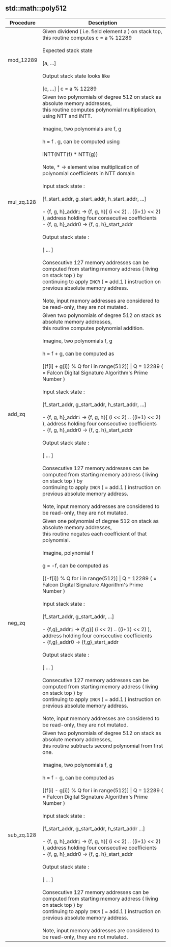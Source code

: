 
## std::math::poly512
| Procedure | Description |
| ----------- | ------------- |
| mod_12289 |  Given dividend ( i.e. field element a ) on stack top, this routine computes c = a % 12289<br /><br /> Expected stack state<br /><br /> [a, ...]<br /><br /> Output stack state looks like<br /><br /> [c, ...] \| c = a % 12289 |
| mul_zq.128 |  Given two polynomials of degree 512 on stack as absolute memory addresses,<br /> this routine computes polynomial multiplication, using NTT and iNTT.<br /><br /> Imagine, two polynomials are f, g<br /><br /> h = f . g, can be computed using<br /><br /> iNTT(NTT(f) * NTT(g))<br /><br /> Note, * -> element wise multiplication of polynomial coefficients in NTT domain<br /><br /> Input stack state :<br /><br /> [f_start_addr, g_start_addr, h_start_addr, ...]<br /><br /> - {f, g, h}_addr`i` -> {f, g, h}[ (i << 2) .. ((i+1) << 2) ), address holding four consecutive coefficients<br /> - {f, g, h}_addr0 -> {f, g, h}_start_addr<br /><br /> Output stack state :<br /><br /> [ ... ]<br /><br /> Consecutive 127 memory addresses can be computed from starting memory address ( living on stack top ) by <br /> continuing to apply `INCR` ( = add.1 ) instruction on previous absolute memory address.<br /><br /> Note, input memory addresses are considered to be read-only, they are not mutated. |
| add_zq |  Given two polynomials of degree 512 on stack as absolute memory addresses,<br /> this routine computes polynomial addition.<br /><br /> Imagine, two polynomials f, g<br /><br /> h = f + g, can be computed as<br /><br /> [(f[i] + g[i]) % Q for i in range(512)] \| Q = 12289 ( = Falcon Digital Signature Algorithm's Prime Number )<br /><br /> Input stack state :<br /><br /> [f_start_addr, g_start_addr, h_start_addr, ...]<br /><br /> - {f, g, h}_addr`i` -> {f, g, h}[ (i << 2) .. ((i+1) << 2) ), address holding four consecutive coefficients<br /> - {f, g, h}_addr0 -> {f, g, h}_start_addr<br /><br /> Output stack state :<br /><br /> [ ... ]<br /><br /> Consecutive 127 memory addresses can be computed from starting memory address ( living on stack top ) by <br /> continuing to apply `INCR` ( = add.1 ) instruction on previous absolute memory address.<br /><br /> Note, input memory addresses are considered to be read-only, they are not mutated. |
| neg_zq |  Given one polynomial of degree 512 on stack as absolute memory addresses,<br /> this routine negates each coefficient of that polynomial.<br /><br /> Imagine, polynomial f<br /><br /> g = -f, can be computed as<br /><br /> [(-f[i]) % Q for i in range(512)] \| Q = 12289 ( = Falcon Digital Signature Algorithm's Prime Number )<br /><br /> Input stack state :<br /><br /> [f_start_addr, g_start_addr, ...]<br /><br /> - {f,g}_addr`i` -> {f,g}[ (i << 2) .. ((i+1) << 2) ), address holding four consecutive coefficients<br /> - {f,g}_addr0 -> {f,g}_start_addr<br /><br /> Output stack state :<br /><br /> [ ... ]<br /><br /> Consecutive 127 memory addresses can be computed from starting memory address ( living on stack top ) by <br /> continuing to apply `INCR` ( = add.1 ) instruction on previous absolute memory address.<br /><br /> Note, input memory addresses are considered to be read-only, they are not mutated. |
| sub_zq.128 |  Given two polynomials of degree 512 on stack as absolute memory addresses,<br /> this routine subtracts second polynomial from first one.<br /><br /> Imagine, two polynomials f, g<br /><br /> h = f - g, can be computed as<br /><br /> [(f[i] - g[i]) % Q for i in range(512)] \| Q = 12289 ( = Falcon Digital Signature Algorithm's Prime Number )<br /><br /> Input stack state :<br /><br /> [f_start_addr, g_start_addr, h_start_addr ...]<br /><br /> - {f, g, h}_addr`i` -> {f, g, h}[ (i << 2) .. ((i+1) << 2) ), address holding four consecutive coefficients<br /> - {f, g, h}_addr0 -> {f, g, h}_start_addr<br /><br /> Output stack state :<br /><br /> [ ... ]<br /><br /> Consecutive 127 memory addresses can be computed from starting memory address ( living on stack top ) by <br /> continuing to apply `INCR` ( = add.1 ) instruction on previous absolute memory address.<br /><br /> Note, input memory addresses are considered to be read-only, they are not mutated. |
